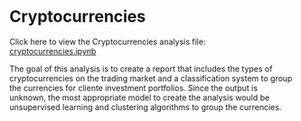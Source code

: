# Cryptocurrencies
Click here to view the Cryptocurrencies analysis file: [cryptocurrencies.ipynb](https://github.com/jondavid14/CryptoCurrency/blob/main/crypto_clustering.ipynb)

The goal of this analysis is to create a report that includes the types of cryptocurrencies on the trading market and a classification system to group the currencies for cliente investment portfolios. Since the output is unknown, the most appropriate model to create the analysis would be unsupervised learning and clustering algorithms to group the currencies.
